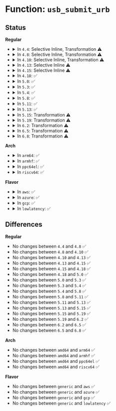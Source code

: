 # Function: <code>usb_submit_urb</code>

## Status
<b>Regular</b>
<ul>
<li>
<details>
<summary>In <code>4.4</code>: Selective Inline, Transformation ⚠️</summary>

```c
int usb_submit_urb(struct urb *urb, gfp_t mem_flags);
```

**Collision:** Unique Global

**Inline:** Selective

**Transformation:** True

**Instances:**

```
In drivers/usb/core/urb.c (ffffffff81610140)
Location: drivers/usb/core/urb.c:324
Inline: True
Direct callers:
  - drivers/usb/core/hub.c:hub_irq
  - drivers/usb/core/hub.c:hub_activate
  - drivers/usb/core/message.c:usb_start_wait_urb
  - drivers/usb/core/message.c:usb_sg_wait
  - drivers/usb/core/devio.c:proc_do_submiturb
  - drivers/usb/core/devio.c:proc_do_submiturb
```
**Symbols:**

```
ffffffff81610140-ffffffff81610694: usb_submit_urb.part.6 (STB_LOCAL)
ffffffff816106a0-ffffffff8161070b: usb_submit_urb (STB_GLOBAL)
```
</details>
</li>
<li>
<details>
<summary>In <code>4.8</code>: Selective Inline, Transformation ⚠️</summary>

```c
int usb_submit_urb(struct urb *urb, gfp_t mem_flags);
```

**Collision:** Unique Global

**Inline:** Selective

**Transformation:** True

**Instances:**

```
In drivers/usb/core/urb.c (ffffffff8166fd10)
Location: drivers/usb/core/urb.c:324
Inline: True
Direct callers:
  - drivers/usb/core/hub.c:hub_activate
  - drivers/usb/core/hub.c:hub_irq
  - drivers/usb/core/message.c:usb_sg_wait
  - drivers/usb/core/message.c:usb_start_wait_urb
  - drivers/usb/core/devio.c:proc_do_submiturb
  - drivers/usb/core/devio.c:proc_do_submiturb
```
**Symbols:**

```
ffffffff8166fd10-ffffffff81670236: usb_submit_urb.part.6 (STB_LOCAL)
ffffffff81670240-ffffffff816702aa: usb_submit_urb (STB_GLOBAL)
```
</details>
</li>
<li>
<details>
<summary>In <code>4.10</code>: Selective Inline, Transformation ⚠️</summary>

```c
int usb_submit_urb(struct urb *urb, gfp_t mem_flags);
```

**Collision:** Unique Global

**Inline:** Selective

**Transformation:** True

**Instances:**

```
In drivers/usb/core/urb.c (ffffffff8169d9e0)
Location: drivers/usb/core/urb.c:327
Inline: True
Direct callers:
  - drivers/usb/core/hub.c:hub_activate
  - drivers/usb/core/hub.c:hub_irq
  - drivers/usb/core/message.c:usb_sg_wait
  - drivers/usb/core/message.c:usb_start_wait_urb
  - drivers/usb/core/devio.c:proc_do_submiturb
  - drivers/usb/core/devio.c:proc_do_submiturb
```
**Symbols:**

```
ffffffff8169d9e0-ffffffff8169df0c: usb_submit_urb.part.8 (STB_LOCAL)
ffffffff8169df10-ffffffff8169df7a: usb_submit_urb (STB_GLOBAL)
```
</details>
</li>
<li>
<details>
<summary>In <code>4.13</code>: Selective Inline ⚠️</summary>

```c
int usb_submit_urb(struct urb *urb, gfp_t mem_flags);
```

**Collision:** Unique Global

**Inline:** Selective

**Transformation:** False

**Instances:**

```
In drivers/usb/core/urb.c (ffffffff816b2de0)
Location: drivers/usb/core/urb.c:327
Inline: True
Direct callers:
  - drivers/usb/core/hub.c:hub_activate
  - drivers/usb/core/hub.c:hub_irq
  - drivers/usb/core/message.c:usb_sg_wait
  - drivers/usb/core/message.c:usb_start_wait_urb
  - drivers/usb/core/devio.c:proc_do_submiturb
  - drivers/usb/core/devio.c:proc_do_submiturb
```
**Symbols:**

```
ffffffff816b2de0-ffffffff816b3339: usb_submit_urb (STB_GLOBAL)
```
</details>
</li>
<li>
<details>
<summary>In <code>4.15</code>: Selective Inline ⚠️</summary>

```c
int usb_submit_urb(struct urb *urb, gfp_t mem_flags);
```

**Collision:** Unique Global

**Inline:** Selective

**Transformation:** False

**Instances:**

```
In drivers/usb/core/urb.c (ffffffff8171e4a0)
Location: drivers/usb/core/urb.c:352
Inline: True
Direct callers:
  - drivers/usb/core/hub.c:hub_activate
  - drivers/usb/core/hub.c:hub_irq
  - drivers/usb/core/message.c:usb_sg_wait
  - drivers/usb/core/message.c:usb_start_wait_urb
  - drivers/usb/core/devio.c:proc_do_submiturb
  - drivers/usb/core/devio.c:proc_do_submiturb
```
**Symbols:**

```
ffffffff8171e4a0-ffffffff8171ea47: usb_submit_urb (STB_GLOBAL)
```
</details>
</li>
<li>
<details>
<summary>In <code>4.18</code>: ✅</summary>

```c
int usb_submit_urb(struct urb *urb, gfp_t mem_flags);
```

**Collision:** Unique Global

**Inline:** No

**Transformation:** False

**Instances:**

```
In drivers/usb/core/urb.c (ffffffff8175cfc0)
Location: drivers/usb/core/urb.c:352
Inline: False
Direct callers:
  - drivers/usb/core/hub.c:hub_activate
  - drivers/usb/core/hub.c:hub_irq
  - drivers/usb/core/message.c:usb_sg_wait
  - drivers/usb/core/message.c:usb_start_wait_urb
  - drivers/usb/core/devio.c:proc_do_submiturb
  - drivers/usb/core/devio.c:proc_do_submiturb
```
**Symbols:**

```
ffffffff8175cfc0-ffffffff8175d55e: usb_submit_urb (STB_GLOBAL)
```
</details>
</li>
<li>
<details>
<summary>In <code>5.0</code>: ✅</summary>

```c
int usb_submit_urb(struct urb *urb, gfp_t mem_flags);
```

**Collision:** Unique Global

**Inline:** No

**Transformation:** False

**Instances:**

```
In drivers/usb/core/urb.c (ffffffff817815f0)
Location: drivers/usb/core/urb.c:352
Inline: False
Direct callers:
  - drivers/usb/core/hub.c:hub_activate
  - drivers/usb/core/hub.c:hub_irq
  - drivers/usb/core/message.c:usb_sg_wait
  - drivers/usb/core/message.c:usb_start_wait_urb
  - drivers/usb/core/devio.c:proc_do_submiturb
  - drivers/usb/core/devio.c:proc_do_submiturb
```
**Symbols:**

```
ffffffff817815f0-ffffffff81781b98: usb_submit_urb (STB_GLOBAL)
```
</details>
</li>
<li>
<details>
<summary>In <code>5.3</code>: ✅</summary>

```c
int usb_submit_urb(struct urb *urb, gfp_t mem_flags);
```

**Collision:** Unique Global

**Inline:** No

**Transformation:** False

**Instances:**

```
In drivers/usb/core/urb.c (ffffffff817bfb10)
Location: drivers/usb/core/urb.c:351
Inline: False
Direct callers:
  - drivers/usb/core/hub.c:hub_activate
  - drivers/usb/core/hub.c:hub_resubmit_irq_urb
  - drivers/usb/core/message.c:usb_sg_wait
  - drivers/usb/core/message.c:usb_start_wait_urb
  - drivers/usb/core/devio.c:proc_do_submiturb
  - drivers/usb/core/devio.c:proc_do_submiturb
```
**Symbols:**

```
ffffffff817bfb10-ffffffff817c00e9: usb_submit_urb (STB_GLOBAL)
```
</details>
</li>
<li>
<details>
<summary>In <code>5.4</code>: ✅</summary>

```c
int usb_submit_urb(struct urb *urb, gfp_t mem_flags);
```

**Collision:** Unique Global

**Inline:** No

**Transformation:** False

**Instances:**

```
In drivers/usb/core/urb.c (ffffffff817f0490)
Location: drivers/usb/core/urb.c:352
Inline: False
Direct callers:
  - drivers/usb/core/hub.c:hub_activate
  - drivers/usb/core/hub.c:hub_resubmit_irq_urb
  - drivers/usb/core/message.c:usb_sg_wait
  - drivers/usb/core/message.c:usb_start_wait_urb
  - drivers/usb/core/devio.c:proc_do_submiturb
  - drivers/usb/core/devio.c:proc_do_submiturb
```
**Symbols:**

```
ffffffff817f0490-ffffffff817f0a69: usb_submit_urb (STB_GLOBAL)
```
</details>
</li>
<li>
<details>
<summary>In <code>5.8</code>: ✅</summary>

```c
int usb_submit_urb(struct urb *urb, gfp_t mem_flags);
```

**Collision:** Unique Global

**Inline:** No

**Transformation:** False

**Instances:**

```
In drivers/usb/core/urb.c (ffffffff818bf9f0)
Location: drivers/usb/core/urb.c:352
Inline: False
Direct callers:
  - drivers/usb/core/hub.c:hub_activate
  - drivers/usb/core/hub.c:hub_resubmit_irq_urb
  - drivers/usb/core/message.c:usb_sg_wait
  - drivers/usb/core/message.c:usb_start_wait_urb
  - drivers/usb/core/devio.c:proc_do_submiturb
  - drivers/usb/core/devio.c:proc_do_submiturb
```
**Symbols:**

```
ffffffff818bf9f0-ffffffff818bff7f: usb_submit_urb (STB_GLOBAL)
```
</details>
</li>
<li>
<details>
<summary>In <code>5.11</code>: ✅</summary>

```c
int usb_submit_urb(struct urb *urb, gfp_t mem_flags);
```

**Collision:** Unique Global

**Inline:** No

**Transformation:** False

**Instances:**

```
In drivers/usb/core/urb.c (ffffffff818cc5b0)
Location: drivers/usb/core/urb.c:367
Inline: False
Direct callers:
  - drivers/usb/core/hub.c:hub_activate
  - drivers/usb/core/hub.c:hub_resubmit_irq_urb
  - drivers/usb/core/message.c:usb_sg_wait
  - drivers/usb/core/message.c:usb_start_wait_urb
  - drivers/usb/core/devio.c:proc_do_submiturb
  - drivers/usb/core/devio.c:proc_do_submiturb
```
**Symbols:**

```
ffffffff818cc5b0-ffffffff818ccb72: usb_submit_urb (STB_GLOBAL)
```
</details>
</li>
<li>
<details>
<summary>In <code>5.13</code>: ✅</summary>

```c
int usb_submit_urb(struct urb *urb, gfp_t mem_flags);
```

**Collision:** Unique Global

**Inline:** No

**Transformation:** False

**Instances:**

```
In drivers/usb/core/urb.c (ffffffff818afbd0)
Location: drivers/usb/core/urb.c:367
Inline: False
Direct callers:
  - drivers/usb/core/hub.c:hub_activate
  - drivers/usb/core/hub.c:hub_resubmit_irq_urb
  - drivers/usb/core/message.c:usb_sg_wait
  - drivers/usb/core/message.c:usb_start_wait_urb
  - drivers/usb/core/devio.c:proc_do_submiturb
  - drivers/usb/core/devio.c:proc_do_submiturb
```
**Symbols:**

```
ffffffff818afbd0-ffffffff818b018d: usb_submit_urb (STB_GLOBAL)
```
</details>
</li>
<li>
<details>
<summary>In <code>5.15</code>: Transformation ⚠️</summary>

```c
int usb_submit_urb(struct urb *urb, gfp_t mem_flags);
```

**Collision:** Unique Global

**Inline:** No

**Transformation:** True

**Instances:**

```
In drivers/usb/core/urb.c (0)
Location: drivers/usb/core/urb.c:367
Inline: False
Direct callers:
  - drivers/usb/core/hub.c:hub_activate
  - drivers/usb/core/hub.c:hub_resubmit_irq_urb
  - drivers/usb/core/message.c:usb_sg_wait
  - drivers/usb/core/message.c:usb_start_wait_urb
  - drivers/usb/core/devio.c:proc_do_submiturb
  - drivers/usb/core/devio.c:proc_do_submiturb
  - drivers/usb/core/devio.c:usbfs_start_wait_urb
```
**Symbols:**

```
ffffffff81d15eb3-ffffffff81d15f09: usb_submit_urb.cold (STB_LOCAL)
ffffffff81944d20-ffffffff819453e1: usb_submit_urb (STB_GLOBAL)
```
</details>
</li>
<li>
<details>
<summary>In <code>5.19</code>: Transformation ⚠️</summary>

```c
int usb_submit_urb(struct urb *urb, gfp_t mem_flags);
```

**Collision:** Unique Global

**Inline:** No

**Transformation:** True

**Instances:**

```
In drivers/usb/core/urb.c (0)
Location: drivers/usb/core/urb.c:367
Inline: False
Direct callers:
  - drivers/usb/core/hub.c:hub_activate
  - drivers/usb/core/hub.c:hub_resubmit_irq_urb
  - drivers/usb/core/message.c:usb_sg_wait
  - drivers/usb/core/message.c:usb_start_wait_urb
  - drivers/usb/core/devio.c:proc_do_submiturb
  - drivers/usb/core/devio.c:proc_do_submiturb
  - drivers/usb/core/devio.c:usbfs_start_wait_urb
```
**Symbols:**

```
ffffffff81ee0a56-ffffffff81ee0aac: usb_submit_urb.cold (STB_LOCAL)
ffffffff81a9d380-ffffffff81a9da61: usb_submit_urb (STB_GLOBAL)
```
</details>
</li>
<li>
<details>
<summary>In <code>6.2</code>: Transformation ⚠️</summary>

```c
int usb_submit_urb(struct urb *urb, gfp_t mem_flags);
```

**Collision:** Unique Global

**Inline:** No

**Transformation:** True

**Instances:**

```
In drivers/usb/core/urb.c (0)
Location: drivers/usb/core/urb.c:368
Inline: False
Direct callers:
  - drivers/usb/core/hub.c:hub_activate
  - drivers/usb/core/hub.c:hub_resubmit_irq_urb
  - drivers/usb/core/message.c:usb_sg_wait
  - drivers/usb/core/message.c:usb_start_wait_urb
  - drivers/usb/core/devio.c:proc_do_submiturb
  - drivers/usb/core/devio.c:proc_do_submiturb
  - drivers/usb/core/devio.c:usbfs_start_wait_urb
```
**Symbols:**

```
ffffffff8209e904-ffffffff8209e95a: usb_submit_urb.cold (STB_LOCAL)
ffffffff81c22450-ffffffff81c22b0c: usb_submit_urb (STB_GLOBAL)
```
</details>
</li>
<li>
<details>
<summary>In <code>6.5</code>: Transformation ⚠️</summary>

```c
int usb_submit_urb(struct urb *urb, gfp_t mem_flags);
```

**Collision:** Unique Global

**Inline:** No

**Transformation:** True

**Instances:**

```
In drivers/usb/core/urb.c (0)
Location: drivers/usb/core/urb.c:368
Inline: False
Direct callers:
  - drivers/usb/core/hub.c:hub_activate
  - drivers/usb/core/hub.c:hub_resubmit_irq_urb
  - drivers/usb/core/message.c:usb_sg_wait
  - drivers/usb/core/message.c:usb_start_wait_urb
  - drivers/usb/core/devio.c:proc_do_submiturb
  - drivers/usb/core/devio.c:proc_do_submiturb
  - drivers/usb/core/devio.c:usbfs_start_wait_urb
```
**Symbols:**

```
ffffffff8211fe92-ffffffff8211fee8: usb_submit_urb.cold (STB_LOCAL)
ffffffff81c893c0-ffffffff81c89a8b: usb_submit_urb (STB_GLOBAL)
```
</details>
</li>
<li>
<details>
<summary>In <code>6.8</code>: Transformation ⚠️</summary>

```c
int usb_submit_urb(struct urb *urb, gfp_t mem_flags);
```

**Collision:** Unique Global

**Inline:** No

**Transformation:** True

**Instances:**

```
In drivers/usb/core/urb.c (0)
Location: drivers/usb/core/urb.c:368
Inline: False
Direct callers:
  - drivers/usb/core/hub.c:hub_activate
  - drivers/usb/core/hub.c:hub_resubmit_irq_urb
  - drivers/usb/core/message.c:usb_sg_wait
  - drivers/usb/core/message.c:usb_start_wait_urb
  - drivers/usb/core/devio.c:proc_do_submiturb
  - drivers/usb/core/devio.c:proc_do_submiturb
  - drivers/usb/core/devio.c:usbfs_start_wait_urb
```
**Symbols:**

```
ffffffff82201668-ffffffff822016be: usb_submit_urb.cold (STB_LOCAL)
ffffffff81d3de10-ffffffff81d3e47a: usb_submit_urb (STB_GLOBAL)
```
</details>
</li>
</ul>
<b>Arch</b>
<ul>
<li>
<details>
<summary>In <code>arm64</code>: ✅</summary>

```c
int usb_submit_urb(struct urb *urb, gfp_t mem_flags);
```

**Collision:** Unique Global

**Inline:** No

**Transformation:** False

**Instances:**

```
In drivers/usb/core/urb.c (ffff800010a20068)
Location: drivers/usb/core/urb.c:352
Inline: False
Direct callers:
  - drivers/usb/core/hub.c:hub_activate
  - drivers/usb/core/hub.c:hub_resubmit_irq_urb
  - drivers/usb/core/message.c:usb_sg_wait
  - drivers/usb/core/message.c:usb_start_wait_urb
  - drivers/usb/core/devio.c:proc_do_submiturb
  - drivers/usb/core/devio.c:proc_do_submiturb
```
**Symbols:**

```
ffff800010a20068-ffff800010a205f4: usb_submit_urb (STB_GLOBAL)
```
</details>
</li>
<li>
<details>
<summary>In <code>armhf</code>: ✅</summary>

```c
int usb_submit_urb(struct urb *urb, gfp_t mem_flags);
```

**Collision:** Unique Global

**Inline:** No

**Transformation:** False

**Instances:**

```
In drivers/usb/core/urb.c (c0af7248)
Location: drivers/usb/core/urb.c:352
Inline: False
Direct callers:
  - drivers/usb/core/hub.c:hub_activate
  - drivers/usb/core/hub.c:hub_resubmit_irq_urb
  - drivers/usb/core/message.c:usb_sg_wait
  - drivers/usb/core/message.c:usb_start_wait_urb
  - drivers/usb/core/devio.c:proc_do_submiturb
  - drivers/usb/core/devio.c:proc_do_submiturb
```
**Symbols:**

```
c0af7248-c0af77c4: usb_submit_urb (STB_GLOBAL)
```
</details>
</li>
<li>
<details>
<summary>In <code>ppc64el</code>: ✅</summary>

```c
int usb_submit_urb(struct urb *urb, gfp_t mem_flags);
```

**Collision:** Unique Global

**Inline:** No

**Transformation:** False

**Instances:**

```
In drivers/usb/core/urb.c (c000000000ada300)
Location: drivers/usb/core/urb.c:352
Inline: False
Direct callers:
  - drivers/usb/core/hub.c:hub_activate
  - drivers/usb/core/hub.c:hub_resubmit_irq_urb
  - drivers/usb/core/message.c:usb_sg_wait
  - drivers/usb/core/message.c:usb_start_wait_urb
  - drivers/usb/core/devio.c:proc_do_submiturb
  - drivers/usb/core/devio.c:proc_do_submiturb
```
**Symbols:**

```
c000000000ada300-c000000000adaa64: usb_submit_urb (STB_GLOBAL)
```
</details>
</li>
<li>
<details>
<summary>In <code>riscv64</code>: ✅</summary>

```c
int usb_submit_urb(struct urb *urb, gfp_t mem_flags);
```

**Collision:** Unique Global

**Inline:** No

**Transformation:** False

**Instances:**

```
In drivers/usb/core/urb.c (ffffffe0006433e4)
Location: drivers/usb/core/urb.c:352
Inline: False
Direct callers:
  - drivers/usb/core/hub.c:hub_activate
  - drivers/usb/core/hub.c:hub_resubmit_irq_urb
  - drivers/usb/core/message.c:usb_sg_wait
  - drivers/usb/core/message.c:usb_start_wait_urb
  - drivers/usb/core/devio.c:proc_do_submiturb
  - drivers/usb/core/devio.c:proc_do_submiturb
```
**Symbols:**

```
ffffffe0006433e4-ffffffe0006438c4: usb_submit_urb (STB_GLOBAL)
```
</details>
</li>
</ul>
<b>Flavor</b>
<ul>
<li>
<details>
<summary>In <code>aws</code>: ✅</summary>

```c
int usb_submit_urb(struct urb *urb, gfp_t mem_flags);
```

**Collision:** Unique Global

**Inline:** No

**Transformation:** False

**Instances:**

```
In drivers/usb/core/urb.c (ffffffff817a8870)
Location: drivers/usb/core/urb.c:352
Inline: False
Direct callers:
  - drivers/usb/core/hub.c:hub_activate
  - drivers/usb/core/hub.c:hub_resubmit_irq_urb
  - drivers/usb/core/message.c:usb_sg_wait
  - drivers/usb/core/message.c:usb_start_wait_urb
  - drivers/usb/core/devio.c:proc_do_submiturb
  - drivers/usb/core/devio.c:proc_do_submiturb
```
**Symbols:**

```
ffffffff817a8870-ffffffff817a8e49: usb_submit_urb (STB_GLOBAL)
```
</details>
</li>
<li>
<details>
<summary>In <code>azure</code>: ✅</summary>

```c
int usb_submit_urb(struct urb *urb, gfp_t mem_flags);
```

**Collision:** Unique Global

**Inline:** No

**Transformation:** False

**Instances:**

```
In drivers/usb/core/urb.c (ffffffff8179a280)
Location: drivers/usb/core/urb.c:352
Inline: False
Direct callers:
  - drivers/usb/core/hub.c:hub_activate
  - drivers/usb/core/hub.c:hub_resubmit_irq_urb
  - drivers/usb/core/message.c:usb_sg_wait
  - drivers/usb/core/message.c:usb_start_wait_urb
  - drivers/usb/core/devio.c:proc_do_submiturb
  - drivers/usb/core/devio.c:proc_do_submiturb
```
**Symbols:**

```
ffffffff8179a280-ffffffff8179a859: usb_submit_urb (STB_GLOBAL)
```
</details>
</li>
<li>
<details>
<summary>In <code>gcp</code>: ✅</summary>

```c
int usb_submit_urb(struct urb *urb, gfp_t mem_flags);
```

**Collision:** Unique Global

**Inline:** No

**Transformation:** False

**Instances:**

```
In drivers/usb/core/urb.c (ffffffff817e5310)
Location: drivers/usb/core/urb.c:352
Inline: False
Direct callers:
  - drivers/usb/core/hub.c:hub_activate
  - drivers/usb/core/hub.c:hub_resubmit_irq_urb
  - drivers/usb/core/message.c:usb_sg_wait
  - drivers/usb/core/message.c:usb_start_wait_urb
  - drivers/usb/core/devio.c:proc_do_submiturb
  - drivers/usb/core/devio.c:proc_do_submiturb
```
**Symbols:**

```
ffffffff817e5310-ffffffff817e58e9: usb_submit_urb (STB_GLOBAL)
```
</details>
</li>
<li>
<details>
<summary>In <code>lowlatency</code>: ✅</summary>

```c
int usb_submit_urb(struct urb *urb, gfp_t mem_flags);
```

**Collision:** Unique Global

**Inline:** No

**Transformation:** False

**Instances:**

```
In drivers/usb/core/urb.c (ffffffff817ff570)
Location: drivers/usb/core/urb.c:352
Inline: False
Direct callers:
  - drivers/usb/core/hub.c:hub_activate
  - drivers/usb/core/hub.c:hub_resubmit_irq_urb
  - drivers/usb/core/message.c:usb_sg_wait
  - drivers/usb/core/message.c:usb_start_wait_urb
  - drivers/usb/core/devio.c:proc_do_submiturb
  - drivers/usb/core/devio.c:proc_do_submiturb
```
**Symbols:**

```
ffffffff817ff570-ffffffff817ffb49: usb_submit_urb (STB_GLOBAL)
```
</details>
</li>
</ul>

## Differences
<b>Regular</b>
<ul>
<li>
No changes between <code>4.4</code> and <code>4.8</code> ✅
</li>
<li>
No changes between <code>4.8</code> and <code>4.10</code> ✅
</li>
<li>
No changes between <code>4.10</code> and <code>4.13</code> ✅
</li>
<li>
No changes between <code>4.13</code> and <code>4.15</code> ✅
</li>
<li>
No changes between <code>4.15</code> and <code>4.18</code> ✅
</li>
<li>
No changes between <code>4.18</code> and <code>5.0</code> ✅
</li>
<li>
No changes between <code>5.0</code> and <code>5.3</code> ✅
</li>
<li>
No changes between <code>5.3</code> and <code>5.4</code> ✅
</li>
<li>
No changes between <code>5.4</code> and <code>5.8</code> ✅
</li>
<li>
No changes between <code>5.8</code> and <code>5.11</code> ✅
</li>
<li>
No changes between <code>5.11</code> and <code>5.13</code> ✅
</li>
<li>
No changes between <code>5.13</code> and <code>5.15</code> ✅
</li>
<li>
No changes between <code>5.15</code> and <code>5.19</code> ✅
</li>
<li>
No changes between <code>5.19</code> and <code>6.2</code> ✅
</li>
<li>
No changes between <code>6.2</code> and <code>6.5</code> ✅
</li>
<li>
No changes between <code>6.5</code> and <code>6.8</code> ✅
</li>
</ul>
<b>Arch</b>
<ul>
<li>
No changes between <code>amd64</code> and <code>arm64</code> ✅
</li>
<li>
No changes between <code>amd64</code> and <code>armhf</code> ✅
</li>
<li>
No changes between <code>amd64</code> and <code>ppc64el</code> ✅
</li>
<li>
No changes between <code>amd64</code> and <code>riscv64</code> ✅
</li>
</ul>
<b>Flavor</b>
<ul>
<li>
No changes between <code>generic</code> and <code>aws</code> ✅
</li>
<li>
No changes between <code>generic</code> and <code>azure</code> ✅
</li>
<li>
No changes between <code>generic</code> and <code>gcp</code> ✅
</li>
<li>
No changes between <code>generic</code> and <code>lowlatency</code> ✅
</li>
</ul>
